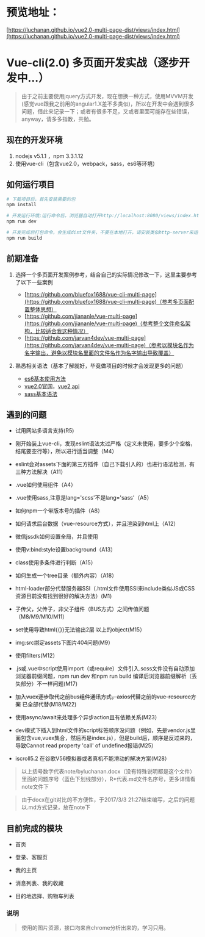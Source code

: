 # 预览地址：

[https://luchanan.github.io/vue2.0-multi-page-dist/views/index.html](https://luchanan.github.io/vue2.0-multi-page-dist/views/index.html)

# Vue-cli(2.0) 多页面开发实战（逐步开发中...）

> 由于之前主要使用jquery方式开发，现在想换一种方式，使用MVVM开发(感觉vue跟我之前用的angular1.X差不多类似)，所以在开发中会遇到很多问题，借此来记录一下；或者有很多不足，又或者里面可能存在些错误，anyway，请多多指教，共勉。

## 现在的开发环境  ##

1. nodejs v5.1.1 ，npm 3.3.1.12
2. 使用vue-cli（包含vue2.0，webpack，sass，es6等环境）

## 如何运行项目 ##

``` bash
# 下载项目后，首先安装需要的包
npm install

# 开发运行环境;运行命令后，浏览器自动打开http://localhost:8080/views/index.html
npm run dev

# 开发完成后打包命令，会生成dist文件夹，不要在本地打开，请安装类似http-server来运行(dist后js/css／api路径会指向我的github，可以在config／index.js下修改assetsPublicPath)
npm run build

```

## 前期准备 ##

1. 选择一个多页面开发案例参考，结合自己的实际情况修改一下，这里主要参考了以下一些案例
	- [https://github.com/bluefox1688/vue-cli-multi-page](https://github.com/bluefox1688/vue-cli-multi-page)（参考多页面配置整体思想）
	- [https://github.com/jiananle/vue-multi-page](https://github.com/jiananle/vue-multi-page)（参考整个文件命名架构，比较适合我这种情况）
	- [https://github.com/jarvan4dev/vue-multi-page](https://github.com/jarvan4dev/vue-multi-page)（参考以模块名作为名字输出，避免以模块名里面的文件名作为名字输出导致覆盖）
	
2. 熟悉相关语法（基本了解就好，毕竟做项目的时候才会发现更多的问题）
	- [es6基本使用方法](http://es6.ruanyifeng.com/)
	- [vue2.0官网](https://cn.vuejs.org/v2/guide/)，[vue2 api](https://cn.vuejs.org/v2/api/)
	- [sass基本语法](http://www.w3cplus.com/sassguide/)

## 遇到的问题 ##

- 试用网站多语言支持(R5)

- 刚开始装上vue-cli，发现eslint语法太过严格（定义未使用，要多少个空格，结尾要空行等），所以进行适当调整（M4）

- eslint会对assets下面的第三方插件（自己下载引入的）也进行语法检测，有三种方法解决（A11）

- .vue如何使用组件（A4）

- .vue使用sass,注意是lang='scss'不是lang='sass'（A5）

- 如何npm一个带版本号的插件（A8）

- 如何请求后台数据（vue-resource方式），并且渲染到html上（A12）

- 微信jssdk如何设置全局，并且使用

- 使用v:bind:style设置background（A13）

- class使用多条件进行判断（A15）

- 如何生成一个tree目录（额外内容）（A18）

- html-loader部分代替服务器SSI（.html文件使用SSI来include类似JS或CSS资源目前没有找到很好的解决方法）(M1)

- 子传父，父传子，非父子组件（BUS方式）之间传值问题（M8/M9/M10/M11）

- set使用导致html{{}}无法输出2层 以上的object(M15）

- img:src绑定assets下图片404问题(M9）

- 使用filters(M12）

- .js或.vue中script使用import（或require）文件引入.scss文件没有自动添加浏览器前缀问题，npm run dev 和npm run build 编译后浏览器前缀解析（丢失部分）不一样问题(M17)

- ~~加入vuex逐步取代之前bus组件通讯方式，axios代替之前的vue-resource方案~~ 已全部代替(M18/M22)

- 使用async/await来处理多个异步action且有依赖关系(M23）

- dev模式下插入到html文件的script标签顺序没问题（例如，先是vendor.js里面包含vue,vuex集合，然后再是index.js），但是build后，顺序是反过来的，导致Cannot read property 'call' of undefined报错(M25）

- iscroll5.2 在谷歌V56模拟器或者真机不能滑动的解决方案(M28）
 
> 以上括号数字代表note/byluchanan.docx（没有特殊说明都是这个文件）里面的问题序号（蓝色下划线部分），R*代表.md文件名序号，更多详情看note文件下

> 由于docx在git对比的不方便性，于2017/3/3 21:27结束编写，之后的问题以.md方式记录，放在note下

## 目前完成的模块 ##

- 首页
 
- 登录、客服页

- 我的主页

- 消息列表、我的收藏

- 目的地选择、购物车列表 


### 说明

> 使用的图片资源，接口均来自chrome分析出来的，学习只用。
